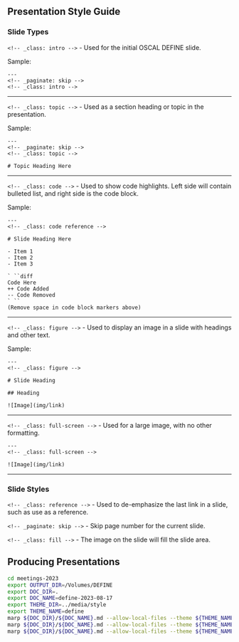 ## Presentation Style Guide


### Slide Types

`<!-- _class: intro -->` - Used for the initial OSCAL DEFINE slide.

Sample:

```
---
<!-- _paginate: skip -->
<!-- _class: intro -->
```

---

`<!-- _class: topic -->` - Used as a section heading or topic in the presentation.

Sample:

```
---
<!-- _paginate: skip -->
<!-- _class: topic -->

# Topic Heading Here
```

---

`<!-- _class: code -->` - Used to show code highlights.  Left side will contain bulleted list, and right side is the code block.

Sample:

```
---
<!-- _class: code reference -->

# Slide Heading Here

- Item 1
- Item 2
- Item 3

` ``diff
Code Here
++ Code Added
-- Code Removed
` ``
(Remove space in code block markers above)
```

---

`<!-- _class: figure -->` - Used to display an image in a slide with headings and other text.

Sample:

```
---
<!-- _class: figure -->

# Slide Heading

## Heading

![Image](img/link)
```

---

`<!-- _class: full-screen -->` - Used for a large image, with no other formatting.

```
---
<!-- _class: full-screen -->

![Image](img/link)
```

---

### Slide Styles

`<!-- _class: reference -->` - Used to de-emphasize the last link in a slide, such as use as a reference.

`<!-- _paginate: skip -->` - Skip page number for the current slide.

`<!-- _class: fill -->` - The image on the slide will fill the slide area.

## Producing Presentations

```sh
cd meetings-2023
export OUTPUT_DIR=/Volumes/DEFINE
export DOC_DIR=.
export DOC_NAME=define-2023-08-17
export THEME_DIR=../media/style
export THEME_NAME=define
marp ${DOC_DIR}/${DOC_NAME}.md --allow-local-files --theme ${THEME_NAME} --theme-set ${THEME_DIR} -o ${OUTPUT_DIR}/${DOC_NAME}.pptx
marp ${DOC_DIR}/${DOC_NAME}.md --allow-local-files --theme ${THEME_NAME} --theme-set ${THEME_DIR} -o ${OUTPUT_DIR}/${DOC_NAME}.html
marp ${DOC_DIR}/${DOC_NAME}.md --allow-local-files --theme ${THEME_NAME} --theme-set ${THEME_DIR} -o ${OUTPUT_DIR}/${DOC_NAME}.pdf
```
